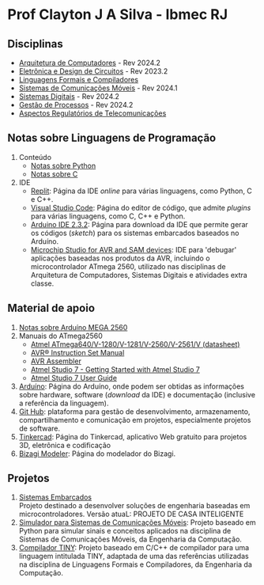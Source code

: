# Prof Clayton J A Silva - Ibmec RJ

## Disciplinas

- [Arquitetura de Computadores](https://github.com/claytonjasilva/claytonjasilva.github.io/blob/main/arq.md) - Rev 2024.2
- [Eletrônica e Design de Circuitos](https://github.com/claytonjasilva/claytonjasilva.github.io/blob/main/eletronica.md) - Rev 2023.2
- [Linguagens Formais e Compiladores](https://github.com/claytonjasilva/claytonjasilva.github.io/blob/main/compiladores.md)
- [Sistemas de Comunicações Móveis](https://github.com/claytonjasilva/claytonjasilva.github.io/blob/main/siscom.md) - Rev 2024.1
- [Sistemas Digitais](https://github.com/claytonjasilva/claytonjasilva.github.io/blob/main/sisdig.md) - Rev 2024.2
- [Gestão de Processos](https://github.com/claytonjasilva/claytonjasilva.github.io/blob/main/gestao_processos.md) - Rev 2024.2
- [Aspectos Regulatórios de Telecomunicações](https://github.com/claytonjasilva/claytonjasilva.github.io/blob/main/regulatelecom.md)

## Notas sobre Linguagens de Programação

1. Conteúdo
   - [Notas sobre Python](https://github.com/claytonjasilva/claytonjasilva.github.io/blob/main/progPython.md)
   - [Notas sobre C](https://github.com/claytonjasilva/claytonjasilva.github.io/blob/main/progC_aulas.md)
2. IDE
   - [Replit](https://replit.com/): Página da IDE *online* para várias linguagens, como Python, C e C++.
   - [Visual Studio Code](https://code.visualstudio.com/): Página do editor de código, que admite *plugins* para várias linguagens, como C, C++ e Python.
   - [Arduino IDE 2.3.2](https://www.arduino.cc/en/software): Página para download da IDE que permite gerar os códigos (*sketch*) para os sistemas embarcados baseados no Arduíno.
   - [Microchip Studio for AVR and SAM devices](https://www.microchip.com/en-us/tools-resources/develop/microchip-studio): IDE para 'debugar' aplicações baseadas nos produtos da AVR, incluindo o microcontrolador ATmega 2560, utilizado nas disciplinas de Arquitetura de Computadores, Sistemas Digitais e atividades extra classe.

## Material de apoio

1. [Notas sobre Arduíno MEGA 2560](https://github.com/claytonjasilva/claytonjasilva.github.io/blob/main/arduino.md)
2. Manuais do ATmega2560
   - [Atmel ATmega640/V-1280/V-1281/V-2560/V-2561/V (datasheet)](https://ww1.microchip.com/downloads/en/devicedoc/atmel-2549-8-bit-avr-microcontroller-atmega640-1280-1281-2560-2561_datasheet.pdf)
   - [AVR&reg; Instruction Set Manual](https://ww1.microchip.com/downloads/en/DeviceDoc/AVR-Instruction-Set-Manual-DS40002198A.pdf)
   - [AVR Assembler](https://ww1.microchip.com/downloads/en/DeviceDoc/40001917A.pdf)
   - [Atmel Studio 7 - Getting Started with Atmel Studio 7](https://www.microchip.com/content/dam/mchp/documents/MCU08/ProductDocuments/UserGuides/Getting-Started-with-Microchip-Studio-DS50002712B.pdf)
   - [Atmel Studio 7 User Guide](https://ww1.microchip.com/downloads/en/DeviceDoc/Getting-Started-with-Atmel-Studio7.pdf)
3. [Arduíno](https://www.arduino.cc/): Página do Arduíno, onde podem ser obtidas as informações sobre hardware, software (*download* da IDE) e documentação (inclusive a referência da linguagem).
4. [Git Hub](https://github.com/): plataforma para gestão de desenvolvimento, armazenamento, compartilhamento e comunicação em projetos, especialmente projetos de software.
5. [Tinkercad](https://www.tinkercad.com/): Página do Tinkercad, aplicativo Web gratuito para projetos 3D, eletrônica e codificação
6. [Bizagi Modeler](https://help.bizagi.com/process-modeler/en/index.html?modeler_architecture.htm): Página do modelador do Bizagi.

## Projetos

1. [Sistemas Embarcados](https://github.com/claytonjasilva/sistemas-embarcados)  
  Projeto destinado a desenvolver soluções de engenharia baseadas em microcontroladores. Versão atuaL: PROJETO DE CASA INTELIGENTE
2. [Simulador para Sistemas de Comunicações Móveis](https://github.com/claytonjasilva/simuladorSisCom): Projeto baseado em Python para simular sinais e conceitos aplicados na disciplina de Sistemas de Comunicações Móveis, da Engenharia da Computação.
3. [Compilador TINY](https://github.com/claytonjasilva/compiladorTINY): Projeto baseado em C/C++ de compilador para uma linguagem intitulada TINY, adaptada de uma das referências utilizadas na disciplina de Linguagens Formais e Compiladores, da Engenharia da Computação.
